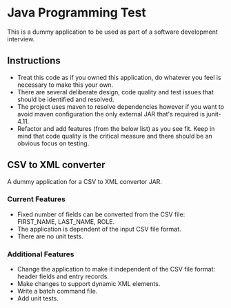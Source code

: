 Java Programming Test
========

This is a dummy application to be used as part of a software development interview.

Instructions
--------

* Treat this code as if you owned this application, do whatever you feel is necessary to make this your own.
* There are several deliberate design, code quality and test issues that should be identified and resolved.
* The project uses maven to resolve dependencies however if you want to avoid maven configuration the only external JAR that's required is junit-4.11.
* Refactor and add features (from the below list) as you see fit. Keep in mind that code quality is the critical measure and there should be an obvious focus on testing.


CSV to XML converter
--------

A dummy application for a CSV to XML convertor JAR.

### Current Features

* Fixed number of fields can be converted from the CSV file: FIRST_NAME, LAST_NAME, ROLE.
* The application is dependent of the input CSV file format.
* There are no unit tests.


### Additional Features

* Change the application to make it independent of the CSV file format: header fields and entry records.
* Make changes to support dynamic XML elements.
* Write a batch command file.
* Add unit tests.
